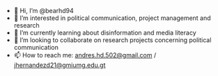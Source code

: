 - 👋 Hi, I’m @bearhd94
- 👀 I’m interested in political communication, project management and research
- 🌱 I’m currently learning about disinformation and media literacy 
- 💞️ I’m looking to collaborate on research projects concerning political communication 
- 📫 How to reach me: andres.hd.502@gmail.com / jhernandezd21@gmiumg.edu.gt

<!---
bearhd94/bearhd94 is a ✨ special ✨ repository because its `README.md` (this file) appears on your GitHub profile.
You can click the Preview link to take a look at your changes.
--->
